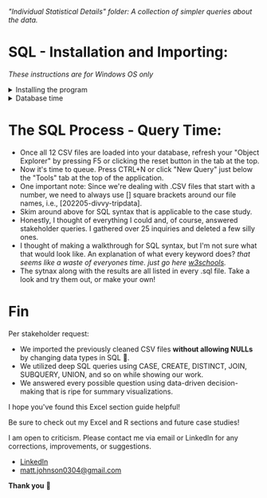 <em> "Individual Statistical Details" folder: A collection of simpler queries about the data.</em>

# SQL - Installation and Importing:
*These instructions are for Windows OS only*

<details>
<summary> Installing the program </summary>
<ol>
<li> Download and install SSMS 19.1; it will be your SQL program: https://learn.microsoft.com/en-us/sql/ssms/download-sql-server-management-studio-ssms?view=sql-server-ver16#download-ssms </li>
<li> You still need a server. Download and install the "Express" server for SQL: https://www.microsoft.com/en-us/sql-server/sql-server-downloads </li>
<li> Launch SQL Server Management Studio 19 </li>
<li> Make sure: </li>
<ul>
<li>Server type: Database Engine</li>
<li>Server name: should be set to your PC name \SQLEXPRESS; i.e., MattPC\SQLEXPRESS</li>
<li>Authentication: Windows Authentication</li>

 * To fix the common server error go to "Options" > "Connection Properties," check the "Trust server certificate" box, and then click "Connect" at the bottom.
</ul>
</ol>
 
  *Now you're up and running, great job!*
  
</details>  

<details>
<summary> Database time </summary>
 
 *We are logged into SSMS already*
 
<ol>
 <li> To your left is the "Object Explorer; this is our nexus.</li>
 <li> Right-click on the "Databases" folder and create a "New Database." Name it "SQL Case Study 1." Click OK.</li>
 <li> Now right-click your new database > Tasks > Import Flat File </li>
 <li> A pop up window appears; click Next. Browse your hard drive for the CSV files folder we made earlier.</li>
 <li> A preview appears; do a quick check that all the column names are as intended. Then click Next.</li>
 <li> Here is where you can assign any columns to be primary keys, which prevents duplicate data, enhances queries, and benefits your ability to establish relationships. All that, and it serves no purpose for this situation 🤣. </li>
 <li> Here is also where you can "Allow nulls" essentially saying get this column in the database at any cost of integrity. <em>A selection we want to use sparingly as good practice </em>. </li>
<li> Our new tables are stored inside the "Tables" folder, which is inside our "SQL Case Study 1" database. </li>
 </ol>
 
 ## Troubleshooting time:
 <ol>
 <li> Ironically, column "start_station_name" <em>may</em> have too many characters for proper processing. If you have that situation. We have two options:</li>
 <ol>
  <li>Edit the CSV files to fit the nvarchar length requirements, which would take ages to due to with size of the CSVs.</li>
<li> Change the "start_station_name" data type to nvarchar(100) allowing us 100 characters.</li>
 </ol>
 <li>Column errors for "start_lat" and "end_lat": They need their data type changed from float to decimal(18, 10). 
 
  <details>
<summary>Explanation</summary>
  
<em> A float in Computer Science is a data type composed of a number that is not an integer because it includes a fraction represented in decimal format. However, it is also subject to something called "Floating impercision" which leads to "Integer Overflow". Aka after a certain decimal place, the computer does its best to replicate the actual numbers, but because a float is stored as 32 bits, aka 4 bytes of memory, 
 The data type runs out of memory, and because of how binary works, truncation happens again, aka you need NULL in your column without a data type swap.
 
I learned all of this in Harvard's CS50 course. My notes on the subjects of: 
 <ul>
  <li>Floating Point Imprecision</li>
 <li>Integer Overflow</li> 
  <li>Truncation</li> 
  </ul>
 
 can be found at the <strong>bottom</strong> of week 1's Notes.md file 😄
 
I highly recommend the free course to anyone intrigued by Computer Science! </em>
   
* [My Notes](https://github.com/MjxSjx/CS50x/blob/main/Week%201%20-%20C/Notes.md) 📓
   
* [The course](https://cs50.harvard.edu/x/2023/) 🏫
   
  </details>
  
   <li> <strong>Reminder:</strong> You may get a "ride_length" error claiming endless ####### are stored instead of valid data. Here is the Excel walkthrough on how to fix it.
 [Adding ride_length](https://github.com/MjxSjx/Portfolio/tree/main/Case%20Study%201%20-%20bike-share%20analysis/Excel%20Results)
    
    
 <li>Now time to load all the other sheets</li> 
</ol>
 
<em> We managed to load LARGE CSV files into SQL without allowing NULLs. Any employer would be proud of our efforts! 💪 </em>
</details>  


# The SQL Process - Query Time:

* Once all 12 CSV files are loaded into your database, refresh your "Object Explorer" by pressing F5 or clicking the reset button in the tab at the top.
* Now it's time to queue. Press CTRL+N or click "New Query" just below the "Tools" tab at the top of the application. 
* One important note: Since we're dealing with .CSV files that start with a number, we need to always use [] square brackets around our file names, i.e., [202205-divvy-tripdata].
* Skim around above for SQL syntax that is applicable to the case study.
* Honestly, I thought of everything I could and, of course, answered stakeholder queries. I gathered over 25 inquiries and deleted a few silly ones.
* I thought of making a walkthrough for SQL syntax, but I'm not sure what that would look like. An explanation of what every keyword does? <em> that seems like a waste of everyones time. just go here [w3schools](https://www.w3schools.com/sql/). </em>
* The sytnax along with the results are all listed in every .sql file. Take a look and try them out, or make your own!


# Fin
Per stakeholder request: 
* We imported the previously cleaned CSV files **without allowing NULLs** by changing data types in SQL 💪.
* We utilized deep SQL queries using CASE, CREATE, DISTINCT, JOIN, SUBQUERY, UNION, and so on while showing our work.
* We answered every possible question using data-driven decision-making that is ripe for summary visualizations.

I hope you've found this Excel section guide helpful!

Be sure to check out my Excel and R sections and future case studies!

I am open to criticism. Please contact me via email or LinkedIn for any corrections, improvements, or suggestions.

- [LinkedIn](https://www.linkedin.com/in/matt-johnson0304)
- matt.johnson0304@gmail.com

**Thank you** :bow:

